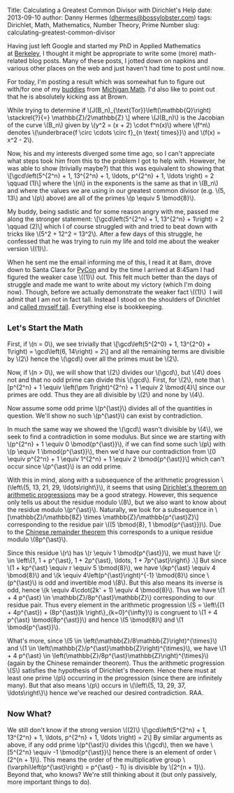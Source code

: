 Title: Calculating a Greatest Common Divisor with Dirichlet's Help
date: 2013-09-10
author: Danny Hermes (dhermes@bossylobster.com)
tags: Dirichlet, Math, Mathematics, Number Theory, Prime Number
slug: calculating-greatest-common-divisor

Having just left Google and started my PhD in Applied Mathematics
at [Berkeley](http://math.berkeley.edu/), I thought it might be
appropriate to write some (more) math-related blog posts. Many of these
posts, I jotted down on napkins and various other places on the web and
just haven't had time to post until now.

For today, I'm posting a result which was somewhat fun to figure out
with/for one of
my [buddies](https://picasaweb.google.com/101796704659729637490/WhereHasYourMathTShirtBeen#5802889644579484306) from
[Michigan Math](http://www.lsa.umich.edu/math/). I'd also like to point
out that he is absolutely kicking ass at Brown.

While trying to determine if
\\[J(B\_n)\_{\\text{Tor}}\\left(\\mathbb{Q}\\right) \\stackrel{?}{=}
\\mathbb{Z}/2\\mathbb{Z} \\] where \\(J(B\_n)\\) is the Jacobian of the
curve \\(B\_n\\) given by \\(y\^2 = (x + 2) \\cdot f\^n(x)\\) where
\\(f\^n\\) denotes \\(\\underbrace{f \\circ \\cdots \\circ f}\_{n
\\text{ times}}\\) and \\(f(x) = x\^2 - 2\\).

Now, his and my interests diverged some time ago, so I can't appreciate
what steps took him from this to the problem I got to help with.
However, he was able to show (trivially maybe?) that this was equivalent
to showing that
\\[\\gcd\\left(5\^{2\^n} + 1, 13\^{2\^n} + 1, \\ldots, p\^{2\^n} + 1,
\\ldots \\right) = 2 \\qquad (1)\\] where the \\(n\\) in the exponents
is the same as that in \\(B\_n\\) and where the values we are using in
our greatest common divisor (e.g. \\(5, 13\\) and \\(p\\) above) are all
of the primes \\(p \\equiv 5 \\bmod{8}\\).

My buddy, being sadistic and for some reason angry with me, passed me
along the stronger statement:
\\[\\gcd\\left(5\^{2\^n} + 1, 13\^{2\^n} + 1\\right) = 2 \\qquad (2)\\]
which I of course struggled with and tried to beat down with tricks like
\\(5\^2 + 12\^2 = 13\^2\\). After a few days of this struggle, he
confessed that he was trying to ruin my life and told me about the
weaker version \\((1)\\).

When he sent me the email informing me of this, I read it at 8am, drove
down to Santa Clara for [PyCon](https://us.pycon.org/2013/) and by the
time I arrived at 8:45am I had figured the weaker case \\((1)\\) out.
This felt much better than the days of struggle and made me want to
write about my victory (which I'm doing now). Though, before we actually
demonstrate the weaker fact \\((1)\\)  I will admit that I am not in
fact tall. Instead I stood on the shoulders of Dirichlet and [called
myself tall](http://www.youtube.com/watch?v=A6f-6l0W-0o#t=35s).
Everything else is bookkeeping.

<span style="font-size: large;">Let's Start the Math</span>
-----------------------------------------------------------

First, if \\(n = 0\\), we see trivially that
\\[\\gcd\\left(5\^{2\^0} + 1, 13\^{2\^0} + 1\\right) = \\gcd\\left(6,
14\\right) = 2\\] and all the remaining terms are divisible by \\(2\\)
hence the \\(\\gcd\\) over all the primes must be \\(2\\).

Now, if \\(n \> 0\\), we will show that \\(2\\) divides our \\(\\gcd\\),
but \\(4\\) does not and that no odd prime can divide this \\(\\gcd\\).
First, for \\(2\\), note that
\\[p\^{2\^n} + 1 \\equiv \\left(\\pm 1\\right)\^{2\^n} + 1 \\equiv 2
\\bmod{4}\\] since our primes are odd. Thus they are all divisible by
\\(2\\) and none by \\(4\\).

Now assume some odd prime \\(p\^{\\ast}\\) divides all of the quantities
in question. We'll show no such \\(p\^{\\ast}\\) can exist by
contradiction.

In much the same way we showed the \\(\\gcd\\) wasn't divisible by
\\(4\\), we seek to find a contradiction in some modulus. But since we
are starting with \\(p\^{2\^n} + 1 \\equiv 0 \\bmod{p\^{\\ast}}\\), if
we can find some such \\(p\\) with \\(p \\equiv 1 \\bmod{p\^{\\ast}}\\),
then we'd have our contradiction from
\\[0 \\equiv p\^{2\^n} + 1 \\equiv 1\^{2\^n} + 1 \\equiv 2
\\bmod{p\^{\\ast}}\\] which can't occur since \\(p\^{\\ast}\\) is an odd
prime.

With this in mind, along with a subsequence of the arithmetic
progression \\(\\left\\{5, 13, 21, 29, \\ldots\\right\\}\\), it seems
that using [Dirichlet's theorem on arithmetic
progressions](http://en.wikipedia.org/wiki/Dirichlet's_theorem_on_arithmetic_progressions) may
be a good strategy. However, this sequence only tells us about the
residue modulo \\(8\\), but we also want to know about the residue
modulo \\(p\^{\\ast}\\). Naturally, we look for a subsequence in
\\[\\mathbb{Z}/\\mathbb{8Z} \\times \\mathbb{Z}/\\mathbb{p\^{\\ast}Z}\\]
corresponding to the residue pair \\((5 \\bmod{8}, 1
\\bmod{p\^{\\ast}})\\). Due to the [Chinese remainder
theorem](http://en.wikipedia.org/wiki/Chinese_remainder_theorem) this
corresponds to a unique residue modulo \\(8p\^{\\ast}\\).

Since this residue \\(r\\) has \\(r \\equiv 1 \\bmod{p\^{\\ast}}\\), we
must have
\\[r \\in \\left\\{1, 1 + p\^{\\ast}, 1 + 2p\^{\\ast}, \\ldots, 1 +
7p\^{\\ast}\\right\\} .\\] But since \\(1 + kp\^{\\ast} \\equiv r
\\equiv 5 \\bmod{8}\\), we have \\(kp\^{\\ast} \\equiv 4 \\bmod{8}\\)
and \\(k \\equiv 4\\left(p\^{\\ast}\\right)\^{-1} \\bmod{8}\\) since
\\(p\^{\\ast}\\) is odd and invertible mod \\(8\\). But this also means
its inverse is odd, hence \\(k \\equiv 4\\cdot(2k' + 1) \\equiv 4
\\bmod{8}\\). Thus we have \\(1 + 4 p\^{\\ast} \\in
\\mathbb{Z}/8p\^{\\ast}\\mathbb{Z}\\) corresponding to our residue
pair. Thus every element in the arithmetic progression \\(S =
\\left\\{(1 + 4p\^{\\ast}) + (8p\^{\\ast})k
\\right\\}\_{k=0}\^{\\infty}\\) is congruent to \\(1 + 4 p\^{\\ast}
\\bmod{8p\^{\\ast}}\\) and hence \\(5 \\bmod{8}\\) and \\(1
\\bmod{p\^{\\ast}}\\).

What's more, since \\(5 \\in
\\left(\\mathbb{Z}/8\\mathbb{Z}\\right)\^{\\times}\\) and \\(1 \\in
\\left(\\mathbb{Z}/p\^{\\ast}\\mathbb{Z}\\right)\^{\\times}\\), we have
\\(1 + 4 p\^{\\ast} \\in
\\left(\\mathbb{Z}/8p\^{\\ast}\\mathbb{Z}\\right)\^{\\times}\\) (again
by the Chinese remainder theorem). Thus the arithmetic progression
\\(S\\) satisfies the hypothesis of Dirichlet's theorem. Hence there
must at least one prime \\(p\\) occurring in the progression (since
there are infinitely many). But that also means \\(p\\) occurs in
\\(\\left\\{5, 13, 29, 37, \\ldots\\right\\}\\) hence we've reached our
desired contradiction. RAA.

<span style="font-size: large;">Now What?</span>
------------------------------------------------

We still don't know if the strong version \\((2)\\)
\\[\\gcd\\left(5\^{2\^n} + 1, 13\^{2\^n} + 1, \\ldots, p\^{2\^n} + 1,
\\ldots \\right) = 2\\] By similar arguments as above, if any odd prime
\\(p\^{\\ast}\\) divides this \\(\\gcd\\), then we have
\\[5\^{2\^n} \\equiv -1 \\bmod{p\^{\\ast}}\\] hence there is an element
of order \\(2\^{n + 1}\\). This means the order of the multiplicative
group \\(\\varphi\\left(p\^{\\ast}\\right) = p\^{\\ast} - 1\\) is
divisible by \\(2\^{n + 1}\\). Beyond that, who knows? We're still
thinking about it (but only passively, more important things to do).

<a href="https://profiles.google.com/114760865724135687241" rel="author" style="display: none;">About Bossy Lobster</a>
